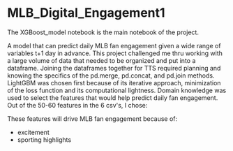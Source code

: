 # MLB_Digital_Engagement1

The XGBoost_model notebook is the main notebook of the project.

A model that can predict daily MLB fan engagement given a wide range of variables t+1 day in advance. This project challenged me thru working with a large volume of data that needed to be organized and put into a dataframe. Joining the dataframes together for TTS required planning and knowing the specifics of the pd.merge, pd.concat, and pd.join methods. LightGBM was chosen first because of its iterative approach, minimization of the loss function and its computational lightness. Domain knowledge was used to select the features that would help predict daily fan engagement. Out of the 50-60 features in the 6 csv's, I chose:


These features will drive MLB fan engagement because of:

* excitement 
* sporting highlights

